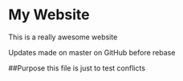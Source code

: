 # My Website

This is a really awesome website

Updates made on master on GitHub before rebase

##Purpose
this file is just to test conflicts
